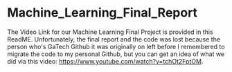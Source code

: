 # Machine_Learning_Final_Report
The Video Link for our Machine Learning Final Project is provided in this ReadME. Unfortunately, the final report and the code was lost because the person who's GaTech Github it was originally on left before I remembered to migrate the code to my personal Github, but you can get an idea of what we did via this video: https://www.youtube.com/watch?v=tchOt2FptOM.
